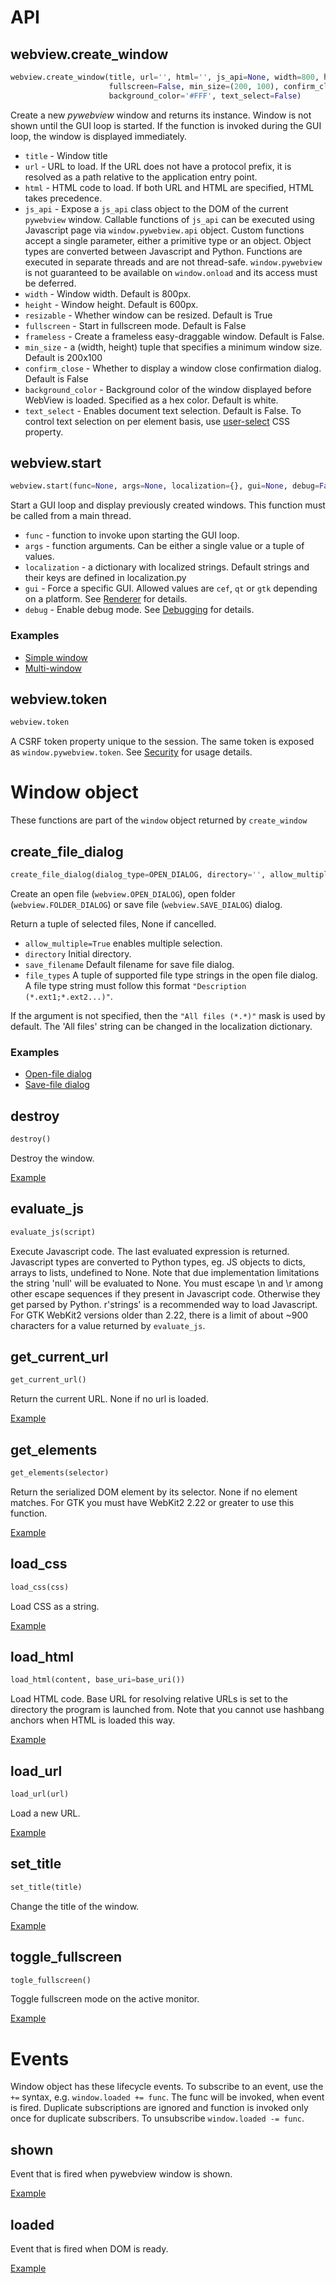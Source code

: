 
# API

## webview.create_window

``` python
webview.create_window(title, url='', html='', js_api=None, width=800, height=600, resizable=True,\
                      fullscreen=False, min_size=(200, 100), confirm_close=False, \
                      background_color='#FFF', text_select=False)
```

Create a new _pywebview_ window and returns its instance. Window is not shown until the GUI loop is started. If the function is invoked during the GUI loop, the window is displayed immediately.

* `title` - Window title
* `url` - URL to load. If the URL does not have a protocol prefix, it is resolved as a path relative to the application entry point.
* `html` - HTML code to load. If both URL and HTML are specified, HTML takes precedence.
* `js_api` - Expose a `js_api` class object to the DOM of the current `pywebview` window. Callable functions of `js_api` can be executed using Javascript page via `window.pywebview.api` object. Custom functions accept a single parameter, either a primitive type or an object. Object types are converted between Javascript and Python. Functions are executed in separate
  threads and are not thread-safe. `window.pywebview` is not guaranteed to be available on `window.onload` and its access must be deferred.
* `width` - Window width. Default is 800px.
* `height` - Window height. Default is 600px.
* `resizable` - Whether window can be resized. Default is True
* `fullscreen` - Start in fullscreen mode. Default is False
* `frameless` - Create a frameless easy-draggable window. Default is False.
* `min_size` - a (width, height) tuple that specifies a minimum window size. Default is 200x100
* `confirm_close` - Whether to display a window close confirmation dialog. Default is False
* `background_color` - Background color of the window displayed before WebView is loaded. Specified as a hex color. Default is white.
* `text_select` - Enables document text selection. Default is False. To control text selection on per element basis, use [user-select](https://developer.mozilla.org/en-US/docs/Web/CSS/user-select) CSS property.

## webview.start

``` python
webview.start(func=None, args=None, localization={}, gui=None, debug=False)
```

Start a GUI loop and display previously created windows. This function must be called from a main thread.

* `func` - function to invoke upon starting the GUI loop.
* `args` - function arguments. Can be either a single value or a tuple of values.
* `localization` - a dictionary with localized strings. Default strings and their keys are defined in localization.py
* `gui` - Force a specific GUI. Allowed values are `cef`, `qt` or `gtk` depending on a platform. See [Renderer](/guide/renderer.md) for details.
* `debug` - Enable debug mode. See [Debugging](/guide/debugging.md) for details.

### Examples
* [Simple window](/examples/open_url.html)
* [Multi-window](/examples/multiple_windows.html)

## webview.token

``` python
webview.token
```

A CSRF token property unique to the session. The same token is exposed as `window.pywebview.token`. See [Security](/guide/security.md) for usage details.


# Window object

These functions are part of the `window` object returned by `create_window`


## create_file_dialog

``` python
create_file_dialog(dialog_type=OPEN_DIALOG, directory='', allow_multiple=False, save_filename='', file_types=())`
```

Create an open file (`webview.OPEN_DIALOG`), open folder (`webview.FOLDER_DIALOG`) or save file (`webview.SAVE_DIALOG`) dialog.

Return a tuple of selected files, None if cancelled.
  * `allow_multiple=True` enables multiple selection.
  * `directory` Initial directory.
  * `save_filename` Default filename for save file dialog.
  * `file_types` A tuple of supported file type strings in the open file dialog. A file type string must follow this format `"Description (*.ext1;*.ext2...)"`.

If the argument is not specified, then the `"All files (*.*)"` mask is used by default. The 'All files' string can be changed in the localization dictionary.

### Examples

* [Open-file dialog](/examples/open_file_dialog.html)
* [Save-file dialog](/examples/save_file_dialog.html)


## destroy

``` python
destroy()
```

Destroy the window.

[Example](/examples/destroy_window.html)

## evaluate_js

``` python
evaluate_js(script)
```

Execute Javascript code. The last evaluated expression is returned. Javascript types are converted to Python types, eg. JS objects to dicts, arrays to lists, undefined to None. Note that due implementation limitations the string 'null' will be evaluated to None.
You must escape \n and \r among other escape sequences if they present in Javascript code. Otherwise they get parsed by Python. r'strings' is a recommended way to load Javascript. For GTK WebKit2 versions older than 2.22, there is a limit of about ~900 characters for a value returned by `evaluate_js`.

## get_current_url

``` python
get_current_url()
```

Return the current URL. None if no url is loaded.

[Example](/examples/get_current_url.html)

## get_elements

``` python
get_elements(selector)
```

Return the serialized DOM element by its selector. None if no element matches. For GTK you must have WebKit2 2.22 or greater to use this function.

[Example](/examples/get_element.html)

## load_css

``` python
load_css(css)
```

Load CSS as a string.

[Example](/examples/css_load.html)


## load_html

``` python
load_html(content, base_uri=base_uri())
```

Load HTML code. Base URL for resolving relative URLs is set to the directory the program is launched from. Note that you cannot use hashbang anchors when HTML is loaded this way.

[Example](/examples/html_load.html)

## load_url

``` python
load_url(url)
```

Load a new URL.

[Example](/examples/change_url.html)


## set_title

``` python
set_title(title)
```

Change the title of the window.

[Example](/examples/window_title_change.html)

## toggle_fullscreen

``` python
togle_fullscreen()
```

Toggle fullscreen mode on the active monitor.

[Example](/examples/toggle_fullscreen.html)

# Events

Window object has these lifecycle events. To subscribe to an event, use the `+=` syntax, e.g. `window.loaded += func`. The func will be invoked, when event is fired. Duplicate subscriptions are ignored and function is invoked only once for duplicate subscribers. To unsubscribe `window.loaded -= func`.

## shown
Event that is fired when pywebview window is shown.

[Example](/examples/events.html)


## loaded
Event that is fired when DOM is ready.

[Example](/examples/events.html)
